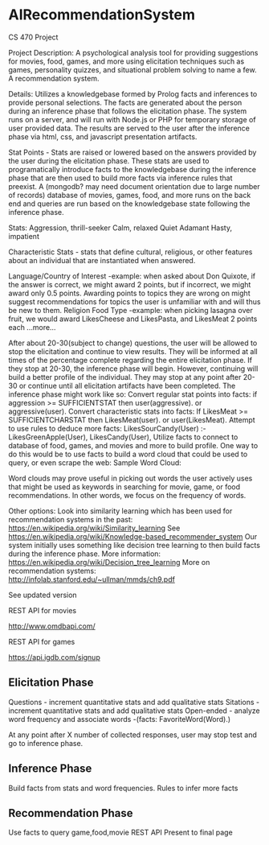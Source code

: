 # AIRecommendationSystem
CS 470 Project


Project Description: A psychological analysis tool for providing suggestions for movies, food, games, and more using elicitation techniques such as games, personality quizzes, and situational problem solving to name a few. A recommendation system.

Details: Utilizes a knowledgebase formed by Prolog facts and inferences to provide personal selections. The facts are generated about the person during an inference phase that follows the elicitation phase. The system runs on a server, and will run with Node.js or PHP for temporary storage of user provided data. The results are served to the user after the inference phase via html, css, and javascript presentation artifacts. 

Stat Points - Stats are raised or lowered based on the answers provided by the user during the elicitation phase. These stats are used to programatically introduce facts to the knowledgebase during the inference phase that are then used to build more facts via inference rules that preexist. A (mongodb? may need document orientation due to large number of records) database of movies, games, food, and more runs on the back end and queries are run based on the knowledgebase state following the inference phase.

Stats:
Aggression, thrill-seeker
Calm, relaxed
Quiet
Adamant
Hasty, impatient

Characteristic Stats - stats that define cultural, religious, or other features about an individual that are instantiated when answered.

Language/Country of Interest
-example: when asked about Don Quixote, if the answer is correct, we might award 2 points, but if incorrect, we might award only 0.5 points. Awarding points to topics they are wrong on might suggest recommendations for topics the user is unfamiliar with and will thus be new to them.
Religion
Food Type
-example: when picking lasagna over fruit, we would award LikesCheese and LikesPasta, and LikesMeat 2 points each
...more…


After about 20-30(subject to change) questions, the user will be allowed to stop the elicitation and continue to view results. They will be informed at all times of the percentage complete regarding the entire elicitation phase. If they stop at 20-30, the inference phase will begin. However, continuing will build a better profile of the individual. They may stop at any point after 20-30 or continue until all elicitation artifacts have been completed. The inference phase might work like so:
Convert regular stat points into facts:
if aggression >= SUFFICIENTSTAT then user(aggressive). or aggressive(user).
Convert characteristic stats into facts:
If LikesMeat >= SUFFICIENTCHARSTAT then LikesMeat(user). or user(LikesMeat).
Attempt to use rules to deduce more facts:
LikesSourCandy(User) :- LikesGreenApple(User), LikesCandy(User),
Utilize facts to connect to database of food, games, and movies and more to build profile. One way to do this would be to use facts to build a word cloud that could be used to query, or even scrape the web:
Sample Word Cloud:

Word clouds may prove useful in picking out words the user actively uses that might be used as keywords in searching for movie, game, or food recommendations. In other words, we focus on the frequency of words.


Other options: Look into similarity learning which has been used for recommendation systems in the past: https://en.wikipedia.org/wiki/Similarity_learning 
See https://en.wikipedia.org/wiki/Knowledge-based_recommender_system
Our system initially uses something like decision tree learning to then build facts during the inference phase. More information: https://en.wikipedia.org/wiki/Decision_tree_learning
More on recommendation systems: http://infolab.stanford.edu/~ullman/mmds/ch9.pdf



See updated version 


REST API for movies 

http://www.omdbapi.com/


REST API for games

https://api.igdb.com/signup



Elicitation Phase
-------------------------------------------------------
Questions - increment quantitative stats and add qualitative stats
Sitations - increment quantitative stats and add qualitative stats
Open-ended - analyze word frequency and associate words -(facts: FavoriteWord(Word).)

At any point after X number of collected responses, user may stop test and go to 
inference phase.

Inference Phase
-------------------------------------------------------
Build facts from stats and word frequencies.
Rules to infer more facts

Recommendation Phase
-------------------------------------------------------
Use facts to query game,food,movie REST API
Present to final page







